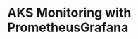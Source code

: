 # AKS Monitoring with PrometheusGrafana                                                                                                                                                                                                                                                                                                                                                                                                                                                                               
